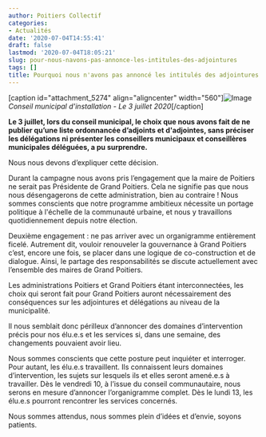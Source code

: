 ```yaml
---
author: Poitiers Collectif
categories:
- Actualités
date: '2020-07-04T14:55:41'
draft: false
lastmod: '2020-07-04T18:05:21'
slug: pour-nous-navons-pas-annonce-les-intitules-des-adjointures
tags: []
title: Pourquoi nous n'avons pas annoncé les intitulés des adjointures ?
---
```


[caption id="attachment_5274" align="aligncenter" width="560"]![Image](/images/2025/pour-nous-navons-pas-annonce-les-intitules-des-adjointures/IMG_6071-1024x768.jpg) _Conseil municipal d'installation - Le 3 juillet 2020_[/caption] 

**Le 3 juillet, lors du conseil municipal, le choix que nous avons fait de ne publier qu’une liste ordonnancée d’adjoints et d'adjointes, sans préciser les délégations ni présenter les conseillers municipaux et conseillères municipales déléguées, a pu surprendre.**

Nous nous devons d’expliquer cette décision.

Durant la campagne nous avons pris l’engagement que la maire de Poitiers ne serait pas Présidente de Grand Poitiers. Cela ne signifie pas que nous nous désengagerons de cette administration, bien au contraire ! Nous sommes conscients que notre programme ambitieux nécessite un portage politique à l'échelle de la communauté urbaine, et nous y travaillons quotidiennement depuis notre élection.

Deuxième engagement : ne pas arriver avec un organigramme entièrement ficelé. Autrement dit, vouloir renouveler la gouvernance à Grand Poitiers c’est, encore une fois, se placer dans une logique de co-construction et de dialogue. Ainsi, le partage des responsabilités se discute actuellement avec l’ensemble des maires de Grand Poitiers.

Les administrations Poitiers et Grand Poitiers étant interconnectées, les choix qui seront fait pour Grand Poitiers auront nécessairement des conséquences sur les adjointures et délégations au niveau de la municipalité.

Il nous semblait donc périlleux d’annoncer des domaines d’intervention précis pour nos élu.e.s et les services si, dans une semaine, des changements pouvaient avoir lieu.

Nous sommes conscients que cette posture peut inquiéter et interroger. Pour autant, les élu.e.s travaillent. Ils connaissent leurs domaines d’intervention, les sujets sur lesquels ils et elles seront amené.e.s à travailler. Dès le vendredi 10, à l’issue du conseil communautaire, nous serons en mesure d’annoncer l’organigramme complet. Dès le lundi 13, les élu.e.s pourront rencontrer les services concernés.

Nous sommes attendus, nous sommes plein d’idées et d’envie, soyons patients.
